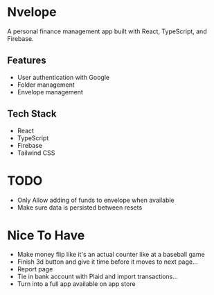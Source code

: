 # Nvelope

A personal finance management app built with React, TypeScript, and Firebase.

## Features

- User authentication with Google
- Folder management
- Envelope management

## Tech Stack

- React
- TypeScript
- Firebase
- Tailwind CSS


# TODO
- Only Allow adding of funds to envelope when available
- Make sure data is persisted between resets

# Nice To Have
- Make money flip like it's an actual counter like at a baseball game
- Finish 3d button and give it time before it moves to next page...
- Report page
- Tie in bank account with Plaid and import transactions...
- Turn into a full app available on app store
